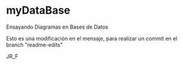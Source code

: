 # myDataBase
Ensayando Diagramas en Bases de Datos

Esto es una modificación en el mensaje, para realizar un commit en el branch "readme-edits"

JR_F

